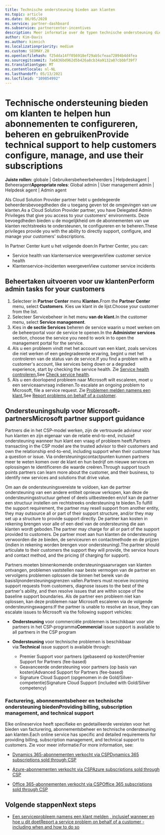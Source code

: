 ```yaml
---
title: Technische ondersteuning bieden aan klanten
ms.topic: article
ms.date: 06/05/2020
ms.service: partner-dashboard
ms.subservice: partnercenter-incentives
description: Meer informatie over de typen technische ondersteuning die Cloud Solution Provider-programmapartners hun klanten kunnen bieden.
author: Kim-Davis
ms.author: kimnich
ms.localizationpriority: medium
ms.custom: SEOMAY.20
ms.openlocfilehash: f25dda14ff056918ef29ab5cfeaa72894b4d4fea
ms.sourcegitcommit: 7a6836bd962d5b426a8cb34a9132a87cbbbf39f7
ms.translationtype: MT
ms.contentlocale: nl-NL
ms.lasthandoff: 05/13/2021
ms.locfileid: "109854992"
---
```

# <a name="provide-technical-support-to-help-customers-configure-manage-and-use-their-subscriptions"></a><span data-ttu-id="68c6d-103">Technische ondersteuning bieden om klanten te helpen hun abonnementen te configureren, beheren en gebruiken</span><span class="sxs-lookup"><span data-stu-id="68c6d-103">Provide technical support to help customers configure, manage, and use their subscriptions</span></span>


<span data-ttu-id="68c6d-104">**Juiste rollen:** globale | Gebruikersbeheerbeheerders | Helpdeskagent | Beheeragent</span><span class="sxs-lookup"><span data-stu-id="68c6d-104">**Appropriate roles**: Global admin | User management admin | Helpdesk agent | Admin agent</span></span>

<span data-ttu-id="68c6d-105">Als Cloud Solution Provider partner hebt u gedelegeerde beheerdersbevoegdheden die u toegang geven tot de omgevingen van uw klanten.</span><span class="sxs-lookup"><span data-stu-id="68c6d-105">As a Cloud Solution Provider partner, you have Delegated Admin Privileges that give you access to your customers' environments.</span></span> <span data-ttu-id="68c6d-106">Deze bevoegdheden bieden u de mogelijkheid om de abonnementen van uw klanten rechtstreeks te ondersteunen, te configureren en te beheren.</span><span class="sxs-lookup"><span data-stu-id="68c6d-106">These privileges provide you with the ability to directly support, configure, and manage your customers' subscriptions.</span></span>

<span data-ttu-id="68c6d-107">In Partner Center kunt u het volgende doen:</span><span class="sxs-lookup"><span data-stu-id="68c6d-107">In Partner Center, you can:</span></span>

- <span data-ttu-id="68c6d-108">Service health van klantenservice weergeven</span><span class="sxs-lookup"><span data-stu-id="68c6d-108">View customer service health</span></span>
- <span data-ttu-id="68c6d-109">Klantenservice-incidenten weergeven</span><span class="sxs-lookup"><span data-stu-id="68c6d-109">View customer service incidents</span></span>

## <a name="perform-admin-tasks-for-your-customers"></a><span data-ttu-id="68c6d-110">Beheertaken uitvoeren voor uw klanten</span><span class="sxs-lookup"><span data-stu-id="68c6d-110">Perform admin tasks for your customers</span></span>

1. <span data-ttu-id="68c6d-111">Selecteer in **Partner Center** menu **Klanten.**</span><span class="sxs-lookup"><span data-stu-id="68c6d-111">From the **Partner Center** menu, select **Customers**.</span></span> <span data-ttu-id="68c6d-112">Kies uw klant in de lijst.</span><span class="sxs-lookup"><span data-stu-id="68c6d-112">Choose your customer from the list.</span></span>
2. <span data-ttu-id="68c6d-113">Selecteer Servicebeheer in het menu **van de klant.**</span><span class="sxs-lookup"><span data-stu-id="68c6d-113">In the customer menu, select **Service management**.</span></span>
3. <span data-ttu-id="68c6d-114">Kies in **de sectie Services** beheren de service waarin u moet werken om de beheerportal voor de service te openen.</span><span class="sxs-lookup"><span data-stu-id="68c6d-114">In the **Administer services** section, choose the service you need to work in to open the management portal for the service.</span></span>
4. <span data-ttu-id="68c6d-115">Als u een probleem vindt met het account van een klant, zoals services die niet werken of een gedegradeerde ervaring, begint u met het controleren van de status van de service.</span><span class="sxs-lookup"><span data-stu-id="68c6d-115">If you find a problem with a customer's account, like services being down or a degraded experience, start by checking the service health.</span></span> <span data-ttu-id="68c6d-116">Zie [Service health controleren.](check-service-health.md)</span><span class="sxs-lookup"><span data-stu-id="68c6d-116">See [Check service health](check-service-health.md).</span></span>
5. <span data-ttu-id="68c6d-117">Als u een doorlopend probleem naar Microsoft wilt escaleren, moet u een serviceaanvraag indienen.</span><span class="sxs-lookup"><span data-stu-id="68c6d-117">To escalate an ongoing problem to Microsoft, file a service request.</span></span> <span data-ttu-id="68c6d-118">Zie [Problemen melden namens een klant.](report-problems-on-behalf-of-a-customer.md)</span><span class="sxs-lookup"><span data-stu-id="68c6d-118">See [Report problems on behalf of a customer](report-problems-on-behalf-of-a-customer.md).</span></span>

## <a name="microsoft-partner-support-guidance"></a><span data-ttu-id="68c6d-119">Ondersteuningshulp voor Microsoft-partners</span><span class="sxs-lookup"><span data-stu-id="68c6d-119">Microsoft partner support guidance</span></span>

<span data-ttu-id="68c6d-120">Partners die in het CSP-model werken, zijn de vertrouwde adviseur voor hun klanten en zijn eigenaar van de relatie end-to-end, inclusief ondersteuning wanneer hun klant een vraag of probleem heeft.</span><span class="sxs-lookup"><span data-stu-id="68c6d-120">Partners transacting in the CSP model are the trusted advisor to their customers and own the relationship end-to-end, including support when their customer has a question or issue.</span></span> <span data-ttu-id="68c6d-121">Via ondersteuningscontactpunten kunnen partners meer te weten komen over de klant en hun bedrijf om nieuwe services en oplossingen te identificeren die waarde creëren.</span><span class="sxs-lookup"><span data-stu-id="68c6d-121">Through support touch points partners can learn more about the customer, and their business, to identify new services and solutions that drive value.</span></span>

<span data-ttu-id="68c6d-122">Om aan de ondersteuningsvereiste te voldoen, kan de partner ondersteuning van een andere entiteit opnieuw verkopen, kan deze de ondersteuningsstructuur geheel of deels uitbesteeden en/of kan de partner een structuur instellen om rechtstreeks ondersteuning te bieden.</span><span class="sxs-lookup"><span data-stu-id="68c6d-122">To fulfill the support requirement, the partner may resell support from another entity, they may outsource all or part of their support structure, and/or they may set up a structure to provide support directly.</span></span>  <span data-ttu-id="68c6d-123">De partner kan kosten in rekening brengen voor alle of een deel van de ondersteuning die aan klanten wordt geboden.</span><span class="sxs-lookup"><span data-stu-id="68c6d-123">The partner may charge for all or part of the support provided to customers.</span></span> <span data-ttu-id="68c6d-124">De partner moet aan hun klanten de ondersteuning verwoorden die ze bieden, de serviceuren en contactmethode en de prijzen (indien in rekening worden brengen voor ondersteuning).</span><span class="sxs-lookup"><span data-stu-id="68c6d-124">The partner should articulate to their customers the support they will provide, the service hours and contact method, and the pricing (if charging for support).</span></span> 

<span data-ttu-id="68c6d-125">Partners moeten binnenkomende ondersteuningsaanvragen van klanten ontvangen, problemen vaststellen naar beste vermogen van de partner en vervolgens problemen oplossen die binnen het bereik van de basislijnondersteuningsgrenzen vallen.</span><span class="sxs-lookup"><span data-stu-id="68c6d-125">Partners must receive incoming support requests from customers, diagnose issues to the best of the partner's ability, and then resolve issues that are within scope of the baseline support boundaries.</span></span> <span data-ttu-id="68c6d-126">Als de partner een probleem niet kan oplossen, kan deze problemen naar Microsoft escaleren via de volgende ondersteuningswagens:</span><span class="sxs-lookup"><span data-stu-id="68c6d-126">If the partner is unable to resolve an issue, they can escalate issues to Microsoft via the following support vehicles:</span></span>

- <span data-ttu-id="68c6d-127">**Ondersteuning** voor commerciële problemen is beschikbaar voor alle partners in het CSP-programma</span><span class="sxs-lookup"><span data-stu-id="68c6d-127">**Commercial** issue support is available to all partners in the CSP program</span></span>

- <span data-ttu-id="68c6d-128">**Ondersteuning** voor technische problemen is beschikbaar via:</span><span class="sxs-lookup"><span data-stu-id="68c6d-128">**Technical** issue support is available through:</span></span>

  - <span data-ttu-id="68c6d-129">Premier Support voor partners (gebaseerd op kosten)</span><span class="sxs-lookup"><span data-stu-id="68c6d-129">Premier Support for Partners (fee-based)</span></span>
  - <span data-ttu-id="68c6d-130">Geavanceerde ondersteuning voor partners (op basis van kosten)</span><span class="sxs-lookup"><span data-stu-id="68c6d-130">Advanced Support for Partners (fee-based)</span></span>
  - <span data-ttu-id="68c6d-131">Signature Cloud Support (opgenomen in de Gold/Silver-competentie)</span><span class="sxs-lookup"><span data-stu-id="68c6d-131">Signature Cloud Support (included with Gold/Silver competency)</span></span>

### <a name="providing-billing-subscription-management-and-technical-support"></a><span data-ttu-id="68c6d-132">Facturering, abonnementsbeheer en technische ondersteuning bieden</span><span class="sxs-lookup"><span data-stu-id="68c6d-132">Providing billing, subscription management, and technical support</span></span> 

<span data-ttu-id="68c6d-133">Elke onlineservice heeft specifieke en gedetailleerde vereisten voor het bieden van facturering, abonnementsbeheer en technische ondersteuning aan klanten.</span><span class="sxs-lookup"><span data-stu-id="68c6d-133">Each online service has specific and detailed requirements for providing billing, subscription management, and technical support to customers.</span></span> <span data-ttu-id="68c6d-134">Zie voor meer informatie:</span><span class="sxs-lookup"><span data-stu-id="68c6d-134">For more information, see:</span></span>

- [<span data-ttu-id="68c6d-135">Dynamics 365-abonnementen verkocht via CSP</span><span class="sxs-lookup"><span data-stu-id="68c6d-135">Dynamics 365 subscriptions sold through CSP</span></span>](https://www.microsoftpartnercommunity.com/t5/CSP/Microsoft-Partner-Support-Guidance/m-p/5262#M30)

- [<span data-ttu-id="68c6d-136">Azure-abonnementen verkocht via CSP</span><span class="sxs-lookup"><span data-stu-id="68c6d-136">Azure subscriptions sold through CSP</span></span>](https://www.microsoftpartnercommunity.com/t5/CSP/Microsoft-Partner-Support-Guidance/m-p/5263#M31)

- [<span data-ttu-id="68c6d-137">Office 365-abonnementen verkocht via CSP</span><span class="sxs-lookup"><span data-stu-id="68c6d-137">Office 365 subscriptions sold through CSP</span></span>](https://www.microsoftpartnercommunity.com/t5/CSP/Microsoft-Partner-Support-Guidance/m-p/5264#M32)

## <a name="next-steps"></a><span data-ttu-id="68c6d-138">Volgende stappen</span><span class="sxs-lookup"><span data-stu-id="68c6d-138">Next steps</span></span>

- [<span data-ttu-id="68c6d-139">Een serviceprobleem namens een klant melden , inclusief wanneer en hoe u dit doet</span><span class="sxs-lookup"><span data-stu-id="68c6d-139">Report a service problem on behalf of a customer - including when and how to do so</span></span>](report-problems-on-behalf-of-a-customer.md)